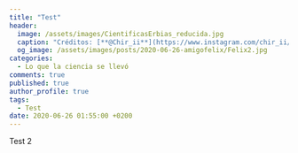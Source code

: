 ```yaml
---
title: "Test"
header:
  image: /assets/images/CientificasErbias_reducida.jpg
  caption: "Créditos: [**@Chir_ii**](https://www.instagram.com/chir_ii/?hl=en)"
  og_image: /assets/images/posts/2020-06-26-amigofelix/Felix2.jpg
categories:
  - Lo que la ciencia se llevó
comments: true
published: true
author_profile: true
tags:
  - Test
date: 2020-06-26 01:55:00 +0200
--- 
```

Test 2
